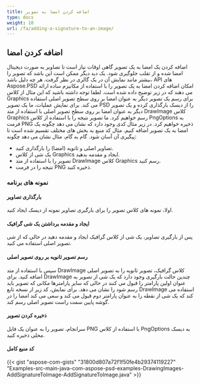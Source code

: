 ```yaml
---
title: اضافه کردن امضا به تصویر
type: docs
weight: 10
url: /fa/adding-a-signature-to-an-image/
---
```


## **اضافه کردن امضا**

اضافه کردن یک امضا به یک تصویر گاهی اوقات نیاز است تا تصاویر به صورت دیجیتال امضا شده و از تقلب جلوگیری شود. یک دید دیگر ممکن است این باشد که تصویر را بیشتر مانند نمایش آن در یک گالری در نظر گرفت. هر چه دلیل باشد، API های Aspose.PSD امکان اضافه کردن امضا به یک تصویر را با استفاده از مکانیزم ساده ارائه می دهند که در زیر توضیح داده شده است. لطفا توجه داشته باشید که این مثال از کلاس Graphics برای رسم یک تصویر دیگر به عنوان امضا بر روی سطح تصویر اصلی استفاده می کند. برای نمایش عملیات، ما یک تصویر PSD را از دیسک بارگذاری کرده و یک تصویر دیگر به عنوان امضا بر روی سطح تصویر اصلی با استفاده از متد DrawImage کلاس Graphics رسم خواهیم کرد. ما تصویر نتیجه را با استفاده از کلاس PngOptions به فرمت PNG ذخیره خواهیم کرد. در زیر مثال کدی وجود دارد که نشان می دهد چگونه یک امضا به یک تصویر اضافه کنیم. مثال کد منبع به بخش های مختلف تقسیم شده است تا پیگیری آن آسان شود. گام به گام، مثال نشان می دهد چگونه:

- تصاویر اصلی و ثانویه (امضا) را بارگذاری کنید.
- یک شی از کلاس Graphics ایجاد و مقدمه بدهید.
- تصویر را با استفاده از متد DrawImage کلاس Graphics رسم کنید.
- نتیجه را در فرمت PNG ذخیره کنید.

### **نمونه های برنامه**
#### **بارگذاری تصاویر**
اولا، نمونه های کلاس تصویر را برای بارگیری تصاویر نمونه از دیسک ایجاد کنید. 

#### **ایجاد و مقدمه برداشتن یک شی گرافیک**
پس از بارگیری تصاویر، یک شی از کلاس گرافیک ایجاد و مقدمه دهید در حالی که از شی تصویر اصلی استفاده می کنید.

#### **رسم تصویر ثانویه بر روی تصویر اصلی**
سپس با استفاده از متد DrawImage کلاس گرافیک، تصویر ثانویه را به تصویر اصلی اضافه کنید. برای DrawImage چندین حالت بارگیری وجود دارد که یک شی از تصویر به عنوان اولین پارامتر را قبول می کنند در حالی که سایر پارامترها مکانی که تصویر باید رسم شود را نشان می دهد. برای نمایش، کد زیر از نسخه تابع DrawImage استفاده می کند که یک شی از نقطه را به عنوان پارامتر دوم قبول می کند و سعی می کند امضا را در گوشه پایین سمت راست تصویر اصلی رسم کند.

#### **ذخیره کردن تصویر**
سرانجام، تصویر را به عنوان یک فایل PNG با استفاده از کلاس PngOptions به دیسک محلی ذخیره کنید.

#### **کد منبع کامل**
{{< gist "aspose-com-gists" "31800d807a72f1f50fe4b29374119227" "Examples-src-main-java-com-aspose-psd-examples-DrawingImages-AddSignatureToImage-AddSignatureToImage.java" >}}
